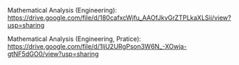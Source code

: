 Mathematical Analysis (Engineering): https://drive.google.com/file/d/180cafxcWjfu_AAOfJkvGrZTPLkaXLSij/view?usp=sharing

Mathematical Analysis (Engineering, Pratice): https://drive.google.com/file/d/1ljU2URgPson3W6N_-XOwja-gtNF5dGO0/view?usp=sharing